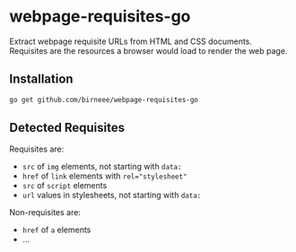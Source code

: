 # webpage-requisites-go

Extract webpage requisite URLs from HTML and CSS documents.
Requisites are the resources a browser would load to render the web page.

## Installation
```bash
go get github.com/birneee/webpage-requisites-go
```

## Detected Requisites
Requisites are:

- `src` of `img` elements, not starting with `data:`
- `href` of `link` elements with `rel="stylesheet"`
- `src` of `script` elements
- `url` values in stylesheets, not starting with `data:`

Non-requisites are:

- `href` of `a` elements
- ...
